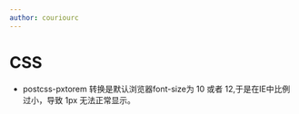 ```yaml
---
author: couriourc
---
```


# CSS

- postcss-pxtorem 转换是默认浏览器font-size为 10 或者 12,于是在IE中比例过小，导致 1px 无法正常显示。




